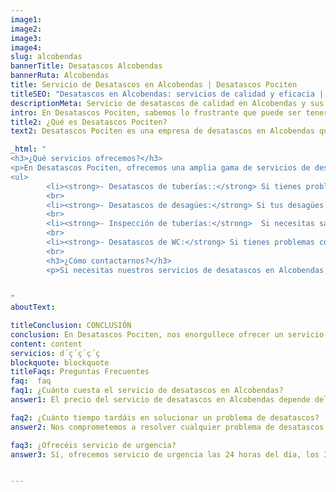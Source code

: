 ```yaml
---
image1:
image2:
image3:
image4:
slug: alcobendas
bannerTitle: Desatascos Alcobendas
bannerRuta: Alcobendas
title: Servicio de Desatascos en Alcobendas | Desatascos Pociten
titleSEO: "Desatascos en Alcobendas: servicios de calidad y eficacia | Desatascos Pociten"
descriptionMeta: Servicio de desatascos de calidad en Alcobendas y sus alrededores. Contáctanos para solucionar tus problemas de tuberías y desagües. Desatascos Pociten.
intro: En Desatascos Pociten, sabemos lo frustrante que puede ser tener problemas de obstrucciones en las tuberías de tu hogar o negocio. Es por eso que ofrecemos un servicio rápido y efectivo de desatascos en Alcobendas y sus alrededores. Con años de experiencia en el sector, estamos seguros de que podemos ayudarte a solucionar cualquier problema de desatascos que puedas tener.
title2: ¿Qué es Desatascos Pociten?
text2: Desatascos Pociten es una empresa de desatascos en Alcobendas que se dedica a la limpieza y reparación de tuberías, desagües, alcantarillado y saneamiento. Nuestro objetivo es ofrecer un servicio de calidad y profesionalidad a todos nuestros clientes en Alcobendas y sus alrededores. Nos enorgullece tener un equipo altamente cualificado y herramientas de última generación para garantizar una solución rápida y efectiva a cualquier problema de desatascos.

_html: "
<h3>¿Qué servicios ofrecemos?</h3>
<p>En Desatascos Pociten, ofrecemos una amplia gama de servicios de desatascos para satisfacer las necesidades de todos nuestros clientes. Algunos de nuestros servicios más populares son:</p>
<ul>
		<li><strong>- Desatascos de tuberías::</strong> Si tienes problemas con tus tuberías, podemos ayudarte a solucionarlos. Utilizamos técnicas innovadoras para localizar el problema y solucionarlo de manera rápida y efectiva.</li>
        <br>
		<li><strong>- Desatascos de desagües:</strong> Si tus desagües están obstruidos, podemos ayudarte a desatascarlos. Utilizamos herramientas especializadas para limpiar tus desagües y evitar futuros problemas de obstrucciones.</li>
        <br>
		<li><strong>- Inspección de tuberías:</strong>  Si necesitas saber el estado de tus tuberías, podemos realizar una inspección de las mismas. Utilizamos cámaras de última generación para localizar cualquier problema que puedan tener tus tuberías.</li>
        <br>
		<li><strong>- Desatascos de WC:</strong> Si tienes problemas con tu WC, no dudes en contactar con nosotros. Ofrecemos un servicio rápido y efectivo para solucionar cualquier problema que puedas tener.</li>
        <br>
        <h3>¿Cómo contactarnos?</h3>
        <p>Si necesitas nuestros servicios de desatascos en Alcobendas, no dudes en ponerte en contacto con nosotros. Puedes llamarnos al número de teléfono XXXXXXXXXX o enviar un correo electrónico a XXXXXXXXXX para recibir un presupuesto personalizado y gratuito. También puedes visitar nuestra página web para obtener más información sobre nuestros servicios y dejar tus comentarios y sugerencias.</p>
        
	    
"
aboutText: 

titleConclusion: CONCLUSIÓN
conclusion: En Desatascos Pociten, nos enorgullece ofrecer un servicio de calidad y confianza a todos nuestros clientes en Alcobendas y sus alrededores. Si tienes problemas con tus tuberías, desagües, WC o cualquier otra obstrucción, no dudes en contactar con nosotros. Ofrecemos servicios personalizados y competitivos para garantizar una solución rápida y efectiva a cualquier problema de desatascos. ¡Los desatascos en Alcobendas nunca han sido tan fáciles!
content: content
servicios: d´ç´ç´ç´ç
blockquote: blockquote
titleFaqs: Preguntas Frecuentes
faq:  faq
faq1: ¿Cuánto cuesta el servicio de desatascos en Alcobendas?
answer1: El precio del servicio de desatascos en Alcobendas depende del tipo de problema y la complejidad de la reparación. En Desatascos Pociten, ofrecemos presupuestos personalizados y competitivos a todos nuestros clientes. No dudes en contactar con nosotros para recibir una estimación gratuita y sin compromiso.

faq2: ¿Cuánto tiempo tardáis en solucionar un problema de desatascos?
answer2: Nos comprometemos a resolver cualquier problema de desatascos de manera rápida y efectiva. El tiempo que tardamos en solucionar un problema depende de la complejidad del mismo, pero siempre intentamos ofrecer un servicio rápido y eficaz para minimizar las molestias a nuestros clientes.

faq3: ¿Ofrecéis servicio de urgencia?
answer3: Sí, ofrecemos servicio de urgencia las 24 horas del día, los 365 días del año. Si tienes un problema de desatascos urgente, no dudes en contactar con nosotros para recibir una atención rápida y efectiva.


---
```

